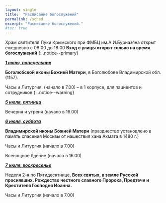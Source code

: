 ```yaml
---
layout: single
title:  "Расписание богослужений"
permalink: /sched
excerpt: "Расписание богослужений."
#toc: true
---
```


Храм святителя Луки Крымского при ФМБЦ им.А.И.Бурназяна открыт ежедневно с 08:00 до 18:00
__Вход с улицы открыт только на время богослужений__
{: .notice--primary}

<!-----
<style type="text/css">
  p {
    color: red;
  }
</style>
-->

<!-----
Вечерня и утреня (начало в 16.00) – в 1 корпусе (с пропуском)
{: .notice--warning}
-->

**_<span style="text-decoration:underline;">1 июля, понедельник</span>_**

**Боголюбской иконы Божией Матери**, в Боголюбове Владимирской обл. (1157).

Часы и Литургия. (начало в 7.00) – в 1 корпусе, для пациентов и сотрудников
{: .notice--warning}

**_<span style="text-decoration:underline;">5 июля, пятница</span>_**

Вечерня и утреня (начало в 16.00)

**_<span style="text-decoration:underline;">6 июля, суббота</span>_**

**Владимирской иконы Божией Матери** (празднество установлено в память спасения Москвы от нашествия хана Ахмата в 1480 г.)

Часы и Литургия  (начало в 7.00)

Всенощное бдение (начало в 16.00)

**_<span style="text-decoration:underline;">7 июля, воскресенье</span>_**

Неделя 2-я по Пятидесятнице, **Всех святых, в земле Русской просиявших. Рождество честного славного Пророка, Предтечи и Крестителя Господня Иоанна.**

Часы и Литургия (начало в 7.00)